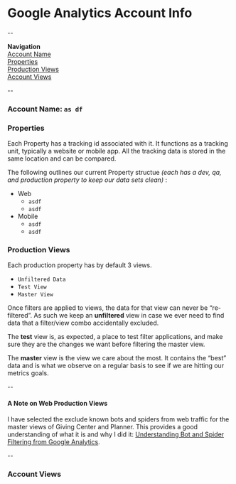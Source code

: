 # Google Analytics Account Info

--

**Navigation**  
[Account Name](#account-name-as-df)  
[Properties](#properties)  
[Production Views](#production-views)  
[Account Views](#account-views)  

--

### Account Name: `as df`

### Properties

Each Property has a tracking id associated with it.  It functions as a tracking unit, typically a website or mobile app.  All the tracking data is stored in the same location and can be compared.

The following outlines our current Property structue _(each has a dev, qa, and production property to keep our data sets clean)_ :

* Web
  * `asdf`
  * `asdf`
* Mobile
  * `asdf`
  * `asdf`


### Production Views
Each production property has by default 3 views.

* `Unfiltered Data`
* `Test View`
* `Master View`

Once filters are applied to views, the data for that view can never be “re-filtered”.  As such we keep an **unfiltered** view in case we ever need to find data that a filter/view combo accidentally excluded.

The **test** view is, as expected, a place to test filter applications, and make sure they are the changes we want before filtering the master view.

The **master** view is the view we care about the most.  It contains the “best” data and is what we observe on a regular basis to see if we are hitting our metrics goals.

--

#### A Note on Web Production Views
I have selected the exclude known bots and spiders from web traffic for the master views of Giving Center and Planner.  This provides a good understanding of what it is and why I did it: [Understanding Bot and Spider Filtering from Google Analytics](http://www.lunametrics.com/blog/2014/08/07/bot-spider-filtering-google-analytics/).

--

### Account Views


